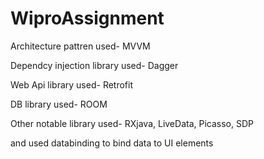 # WiproAssignment
Architecture pattren used- MVVM

Dependcy injection library used- Dagger

Web Api library used- Retrofit

DB library used- ROOM

Other notable library used- RXjava, LiveData, Picasso, SDP

and used databinding to bind data to UI elements
